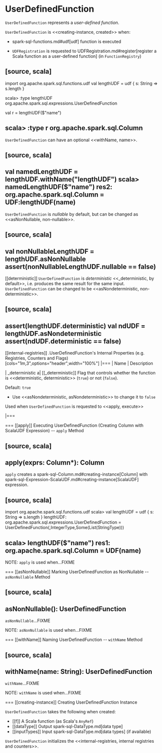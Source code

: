 # UserDefinedFunction

`UserDefinedFunction` represents a *user-defined function*.

`UserDefinedFunction` is <<creating-instance, created>> when:

* spark-sql-functions.md#udf[udf] function is executed

* `UDFRegistration` is requested to UDFRegistration.md#register[register a Scala function as a user-defined function] (in `FunctionRegistry`)

[source, scala]
----
import org.apache.spark.sql.functions.udf
val lengthUDF = udf { s: String => s.length }

scala> :type lengthUDF
org.apache.spark.sql.expressions.UserDefinedFunction

val r = lengthUDF($"name")

scala> :type r
org.apache.spark.sql.Column
----

`UserDefinedFunction` can have an optional <<withName, name>>.

[source, scala]
----
val namedLengthUDF = lengthUDF.withName("lengthUDF")
scala> namedLengthUDF($"name")
res2: org.apache.spark.sql.Column = UDF:lengthUDF(name)
----

`UserDefinedFunction` is *nullable* by default, but can be changed as <<asNonNullable, non-nullable>>.

[source, scala]
----
val nonNullableLengthUDF = lengthUDF.asNonNullable
assert(nonNullableLengthUDF.nullable == false)
----

[[deterministic]]
`UserDefinedFunction` is *deterministic* <<_deterministic, by default>>, i.e. produces the same result for the same input. `UserDefinedFunction` can be changed to be <<asNondeterministic, non-deterministic>>.

[source, scala]
----
assert(lengthUDF.deterministic)
val ndUDF = lengthUDF.asNondeterministic
assert(ndUDF.deterministic == false)
----

[[internal-registries]]
.UserDefinedFunction's Internal Properties (e.g. Registries, Counters and Flags)
[cols="1m,3",options="header",width="100%"]
|===
| Name
| Description

| _deterministic
a| [[_deterministic]] Flag that controls whether the function is <<deterministic, deterministic>> (`true`) or not (`false`).

Default: `true`

* Use <<asNondeterministic, asNondeterministic>> to change it to `false`

Used when `UserDefinedFunction` is requested to <<apply, execute>>

|===

=== [[apply]] Executing UserDefinedFunction (Creating Column with ScalaUDF Expression) -- `apply` Method

[source, scala]
----
apply(exprs: Column*): Column
----

`apply` creates a spark-sql-Column.md#creating-instance[Column] with spark-sql-Expression-ScalaUDF.md#creating-instance[ScalaUDF] expression.

[source, scala]
----
import org.apache.spark.sql.functions.udf
scala> val lengthUDF = udf { s: String => s.length }
lengthUDF: org.apache.spark.sql.expressions.UserDefinedFunction = UserDefinedFunction(<function1>,IntegerType,Some(List(StringType)))

scala> lengthUDF($"name")
res1: org.apache.spark.sql.Column = UDF(name)
----

NOTE: `apply` is used when...FIXME

=== [[asNonNullable]] Marking UserDefinedFunction as NonNullable -- `asNonNullable` Method

[source, scala]
----
asNonNullable(): UserDefinedFunction
----

`asNonNullable`...FIXME

NOTE: `asNonNullable` is used when...FIXME

=== [[withName]] Naming UserDefinedFunction -- `withName` Method

[source, scala]
----
withName(name: String): UserDefinedFunction
----

`withName`...FIXME

NOTE: `withName` is used when...FIXME

=== [[creating-instance]] Creating UserDefinedFunction Instance

`UserDefinedFunction` takes the following when created:

* [[f]] A Scala function (as Scala's `AnyRef`)
* [[dataType]] Output spark-sql-DataType.md[data type]
* [[inputTypes]] Input spark-sql-DataType.md[data types] (if available)

`UserDefinedFunction` initializes the <<internal-registries, internal registries and counters>>.
